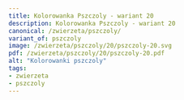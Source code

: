 ```yaml
---
title: Kolorowanka Pszczoly - wariant 20
description: Kolorowanka Pszczoly - wariant 20
canonical: /zwierzeta/pszczoly/
variant_of: pszczoly
image: /zwierzeta/pszczoly/20/pszczoly-20.svg
pdf: /zwierzeta/pszczoly/20/pszczoly-20.pdf
alt: "Kolorowanki pszczoly"
tags:
- zwierzeta
- pszczoly
---
```

